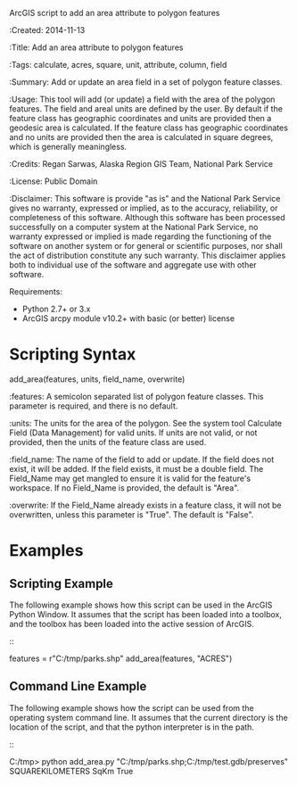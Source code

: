 ArcGIS script to add an area attribute to polygon features

:Created:
  2014-11-13

:Title:
  Add an area attribute to polygon features

:Tags:
  calculate, acres, square, unit, attribute, column, field

:Summary:
  Add or update an area field in a set of polygon feature classes.

:Usage:
  This tool will add (or update) a field with the area of the polygon
  features. The field and areal units are defined by the user.  By
  default if the feature class has geographic coordinates and units
  are provided then a geodesic area is calculated.  If the feature
  class has geographic coordinates and no units are provided then the
  area is calculated in square degrees, which is generally meaningless.

:Credits:
  Regan Sarwas, Alaska Region GIS Team, National Park Service

:License:
  Public Domain

:Disclaimer:
  This software is provide "as is" and the National Park Service gives
  no warranty, expressed or implied, as to the accuracy, reliability,
  or completeness of this software. Although this software has been
  processed successfully on a computer system at the National Park
  Service, no warranty expressed or implied is made regarding the
  functioning of the software on another system or for general or
  scientific purposes, nor shall the act of distribution constitute any
  such warranty. This disclaimer applies both to individual use of the
  software and aggregate use with other software.

Requirements:
  * Python 2.7+ or 3.x
  * ArcGIS arcpy module v10.2+ with basic (or better) license

Scripting Syntax
================
add_area(features, units, field_name, overwrite)

:features:
  A semicolon separated list of polygon feature classes.  This
  parameter is required, and there is no default.

:units:
  The units for the area of the polygon.  See the system tool
  Calculate Field (Data Management) for valid units.  If units
  are not valid, or not provided, then the units of the feature
  class are used.

:field_name:
  The name of the field to add or update. If the field does not exist,
  it will be added. If the field exists, it must be a double field.
  The Field_Name may get mangled to ensure it is valid for the feature's
  workspace.  If no Field_Name is provided, the default is "Area".

:overwrite:
  If the Field_Name already exists in a feature class, it will not be
  overwritten, unless this parameter is "True".  The default is "False".

Examples
========
Scripting Example
-----------------
The following example shows how this script can be used in the ArcGIS
Python Window.  It assumes that the script has been loaded into a
toolbox, and the toolbox has been loaded into the active session of
ArcGIS.

::

  features = r"C:/tmp/parks.shp"
  add_area(features, "ACRES")

Command Line Example
--------------------
The following example shows how the script can be used from the
operating system command line.  It assumes that the current directory
is the location of the script, and that the python interpreter is in
the path.

::

  C:/tmp> python add_area.py
          "C:/tmp/parks.shp;C:/tmp/test.gdb/preserves"
          SQUAREKILOMETERS SqKm True
